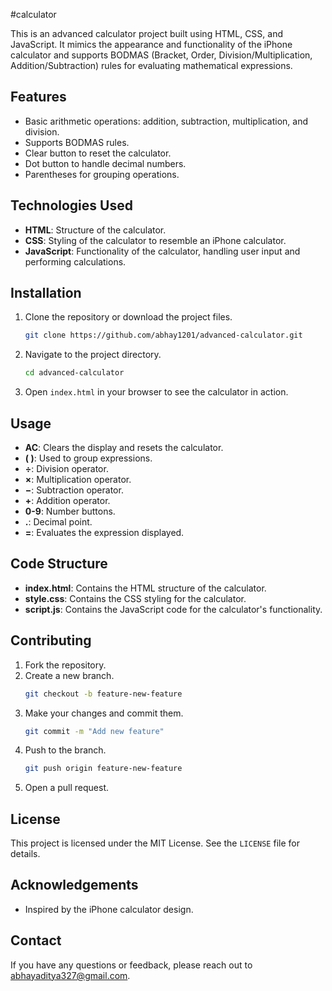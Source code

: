 #calculator

This is an advanced calculator project built using HTML, CSS, and JavaScript. It mimics the appearance and functionality of the iPhone calculator and supports BODMAS (Bracket, Order, Division/Multiplication, Addition/Subtraction) rules for evaluating mathematical expressions.

## Features

- Basic arithmetic operations: addition, subtraction, multiplication, and division.
- Supports BODMAS rules.
- Clear button to reset the calculator.
- Dot button to handle decimal numbers.
- Parentheses for grouping operations.

## Technologies Used

- **HTML**: Structure of the calculator.
- **CSS**: Styling of the calculator to resemble an iPhone calculator.
- **JavaScript**: Functionality of the calculator, handling user input and performing calculations.

## Installation

1. Clone the repository or download the project files.
    ```bash
    git clone https://github.com/abhay1201/advanced-calculator.git
    ```
2. Navigate to the project directory.
    ```bash
    cd advanced-calculator
    ```
3. Open `index.html` in your browser to see the calculator in action.

## Usage

- **AC**: Clears the display and resets the calculator.
- **( )**: Used to group expressions.
- **÷**: Division operator.
- **×**: Multiplication operator.
- **−**: Subtraction operator.
- **+**: Addition operator.
- **0-9**: Number buttons.
- **.**: Decimal point.
- **=**: Evaluates the expression displayed.

## Code Structure

- **index.html**: Contains the HTML structure of the calculator.
- **style.css**: Contains the CSS styling for the calculator.
- **script.js**: Contains the JavaScript code for the calculator's functionality.

## Contributing

1. Fork the repository.
2. Create a new branch.
    ```bash
    git checkout -b feature-new-feature
    ```
3. Make your changes and commit them.
    ```bash
    git commit -m "Add new feature"
    ```
4. Push to the branch.
    ```bash
    git push origin feature-new-feature
    ```
5. Open a pull request.

## License

This project is licensed under the MIT License. See the `LICENSE` file for details.

## Acknowledgements

- Inspired by the iPhone calculator design.

## Contact

If you have any questions or feedback, please reach out to abhayaditya327@gmail.com.
